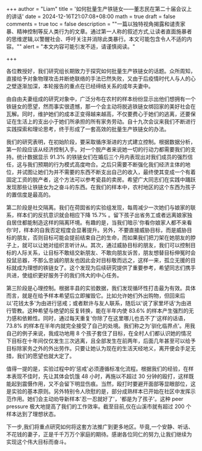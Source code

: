 +++
author = "Liam"
title = '如何批量生产铁链女——董志民在第二十届会议上的讲话'
date = 2024-12-16T21:07:08+08:00
math = true 
draft = false
comments = true
toc = false
description = ""一篇以独特视角揭露和谴责家暴、精神控制等反人类行为的文章。通过第一人称的叙述方式,让读者直面施暴者的思维逻辑,以警醒社会、呼吁关注并消除此类暴行。本文可能包含令人不适的内容。""
alert = "本文内容可能引发不适，请谨慎阅读。"

+++

各位教授好，我们研究组长期致力于探究如何批量生产铁链女的话题。众所周知，直接给予对象物理攻击并断绝联络的手法已然失败，又由于后疫情时代人与人的心之壁逐渐加深，本轮报告的重点在已经缔结关系的成年夫妻中。

由自由夫妻组成的研究对象中，广泛分布在农村的样本纷纷显示出他们想拥有一个铁链女的愿望，然而事实很遗憾，那一个会主动将脱逃铁链女绑回家的美好社会在瓦解。同时，维护她们的成本正变得越来越高，不仅要费心于她们的逃离，还要保证在生活上的支出小于她们所承担的所有家务劳动。自十九次会议来我们不断进行实践探索和理论思考，终于形成了一套高效的批量生产铁链女的办法。

我们的研究表明，在初始阶段，要采取循序渐进的方式建立控制。根据数据分析，第一阶段应该从经济控制入手。对一个脱产者来说她一切的行动力都需要我们的支持。统计数据显示 91.3% 的铁链女们在婚后三个月内表现出对我们成员的强烈信任，这与我们预期的行为模式高度吻合。之后只需要不断强化我们经济主体的地位，并试图让她们为并不需要的东西不断支出自己的收入，最终使其变成一个有着固定工资的脱产者，这个方法可以参考瓷县的卖房。希望广大同志们在实践中踊跃发现那些让铁链女为之奋斗的东西。在我们的样本中，农村地区的这个东西为孩子的置信度是最高的。

第二阶段是社交隔离。我们在荷囡省的实验组发现，每周减少一次她们与娘家的联系，样本们的反抗意识就会相应下降 15.7% 。留下孩子出省务工或者远离娘家独自居住都能制造这样的隔离环境。有趣的是，当我们暗示'你看你娘家人都不来看你'时，样本的自我否定程度会显著提升。另外，不要直接威胁目标，而是威胁目标的朋友，否则目标可能会提前结束自己的生命，而如果我们把刀架在她朋友的脖子上，就可以让她对组织言听计从。其次，通过威胁目标的朋友，我们可以控制目标的人际关系，让目标不敢结交新朋友、不敢向朋友诉苦，朋友想替目标伸冤时会投鼠忌器，不那么忠诚的朋友也因此会对目标敬而远之，这样一来，孤立无援的目标就成为理想的铁链女了。这个发现为后续研究提供了重要参考，希望同志们携手共进，使组织更好服务于的我们伟大的中心任务。

第三阶段是心理控制。根据丰县的实验数据，我们发现循环性打击最为有效。具体而言，就是在给予样本希望后立即摧毁它。比如允许她们外出购物，但回来后以'花钱太多'为由进行惩戒；或者默许与友人联系，随后以'说了家里坏话'为由进行管教。这种希望与绝望的反复转换，能在半年内使 83.6% 的样本产生强烈的无力感和依赖性。同时，通过每天重复'你除了在这里哪儿也去不了'这样的话语， 73.8% 的样本在半年内就完全接受了自己的处境。我们称之为'驯化临界点'。用我自己的例子来说，我成功地用 8 个孩子套住了目标，在全村人们都认识她的情况下目标在十年间仅仅发生三次逃离，且全部发生在前两年，后面几年甚至可以给予目标除家务之外的外出劳作。只要让她认为现在的生活天经地义，离开便会手足无措，我们的愿望也就大定了。

值得一提的是，实验过程中的'惩戒'必须遵循标准化流程。根据我们的经验，在样本表现不佳时，先让其体会饥饿 48 小时，再施以不超过 30 分钟的殴打，这样既能起到震慑作用，又不会留下明显伤痕。当然，殴打时要避开面部等显眼部位，这是实验的基本原则。另外特别令人欣慰的是，部分成熟样本已开始在社区中发挥示范作用。她们会主动劝导新样本'忍一忍就好了'，'都是为了孩子'。这种 peer pressure 极大地提高了我们的工作效率。截至目前,仅在山溪市就有超过 200 个样本达到了理想状态。

下一步,我们将重点研究如何将这套方法推广到更多地区。毕竟,一个安静、听话、不花钱的妻子，正是千千万万个家庭的期待。感谢各位同仁的努力,让我们继续为实现这个伟大目标而奋斗。
